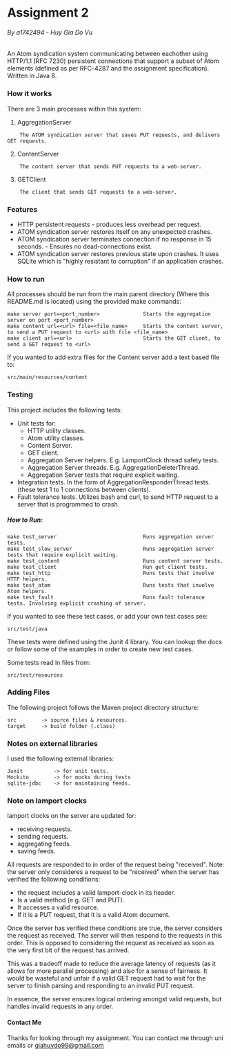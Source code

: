 # Assignment 2
###### By a1742494 - Huy Gia Do Vu
An Atom syndication system communicating between eachother using HTTP/1.1 (RFC 7230) persistent connections that support a subset of Atom elements (defined as per RFC-4287 and the assignment specification). Written in Java 8.

### How it works
There are 3 main processes within this system:

1. AggregationServer
```
    The ATOM syndication server that saves PUT requests, and delivers GET requests.
```
2. ContentServer
```
    The content server that sends PUT requests to a web-server.
```
3. GETClient
```
    The client that sends GET requests to a web-server.
```

### Features
- HTTP persistent requests - produces less overhead per request.
- ATOM syndication server restores itself on any unexpected crashes. 
- ATOM syndication server terminates connection if no response in 15 seconds. - Ensures no dead-connections exist.
- ATOM syndication server restores previous state upon crashes. It uses SQLite which is "highly resistant to corruption" if an application crashes.

### How to run
All processes should be run from the main parent directory (Where this README.md is located) using the provided make commands:
    
    make server port=<port_number>              Starts the aggregation server on port <port_number>
    make content url=<url> file=<file_name>     Starts the content server, to send a PUT request to <url> with file <file_name>
    make client url=<url>                       Starts the GET client, to send a GET request to <url>

If you wanted to add extra files for the Content server add a text based file to:

    src/main/resources/content


### Testing
This project includes the following tests:
- Unit tests for:
    - HTTP utility classes.
    - Atom utility classes.
    - Content Server.
    - GET client.
    - Aggregation Server helpers. E.g. LamportClock thread safety tests.
    - Aggregation Server threads. E.g. AggregationDeleterThread.
    - Aggregation Server tests that require explicit waiting.
- Integration tests. In the form of AggregationResponderThread tests. (these test 1 to 1 connections between clients).
- Fault tolerance tests. Utilizes bash and curl, to send HTTP request to a server that is programmed to crash. 

##### How to Run:

    make test_server                            Runs aggregation server tests. 
    make test_slow_server                       Runs aggregation server tests that require explicit waiting.
    make test_content                           Runs content server tests.
    make test_client                            Run get client tests.
    make test_http                              Runs tests that involve HTTP helpers.
    make test_atom                              Runs tests that involve Atom helpers.
    make test_fault                             Runs fault tolerance tests. Involving explicit crashing of server.

If you wanted to see these test cases, or add your own test cases see:

    src/test/java                               

These tests were defined using the Junit 4 library. You can lookup the docs or follow some of the examples in order to create new test cases.

Some tests read in files from:

    src/test/resources


### Adding Files
The following project follows the Maven project directory structure:
    
    src        -> source files & resources.
    target     -> build folder (.class)

### Notes on external libraries
I used the following external libraries:
    
    Junit          -> for unit tests.
    Mockito        -> for mocks during tests
    sqlite-jdbc    -> for maintaining feeds.

### Note on lamport clocks
lamport clocks on the server are updated for:

   - receiving requests.
   - sending requests.
   - aggregating feeds.
   - saving feeds.


All requests are responded to in order of the request being "received". Note: the server only consideres a request to be "received" when the server has verified the following conditions: 
    
   - the request includes a valid lamport-clock in its header.
   - Is a valid method (e.g. GET and PUT). 
   - It accesses a valid resource.
   - If it is a PUT request, that it is a valid Atom document.
        

Once the server has verified these conditions are true, the server considers the request as received. The server will then respond to the requests in this order. This is opposed to considering the request as received as soon as the very first bit of the request has arrived. 

This was a tradeoff made to reduce the average latency of requests (as it allows for more parallel processing) and also for a sense of fairness.  It would be wasteful and unfair if a valid GET request had to wait for the server to finish parsing and responding to an invalid PUT request. 

In essence, the server ensures logical ordering amongst valid requests, but handles invalid requests in any order.

#### Contact Me
Thanks for looking through my assignment. You can contact me through uni emails or giahuydo99@gmail.com
